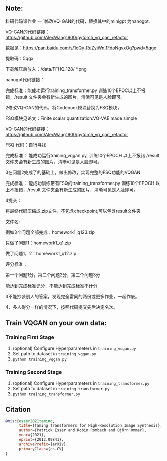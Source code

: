 ## Note:
科研代码课作业 一
1修改VQ-GAN的代码，替换其中的minigpt 为nanogpt.

VQ-GAN的代码链接：https://github.com/AlexWang1900/pytorch_vq_gan_refactor

数据见：https://pan.baidu.com/s/1eQy-RuZyiWnl1FdoNgvxOg?pwd=5qgx 

提取码：5qgx 

下载解压后放入：/data/FFHQ_128/ *.png

nanogpt代码链接：

完成标准：能成功运行training_transformer.py 训练10个EPOC以上不报错，/result 文件夹会有新生成的图片，清晰可见是人脸即可。

2修改VQ-GAN的代码，将Codebook模块替换为FSQ模块，

FSQ模块见论文：Finite scalar quantization:VQ-VAE made simple

VQ-GAN的代码链接：https://github.com/AlexWang1900/pytorch_vq_gan_refactor

FSQ 代码：自行寻找

完成标准： 能成功运行training_vqgan.py, 训练10个EPOCH 以上不报错 /result 文件夹会有新生成的图片，清晰可见是人脸即可。

3在问题2完成了的基础上，做出修改，实现完整的FSQ功能的VQGAN

完成标准：
能成功训练带有FSQ的training_transformer.py 训练10个EPOCH 以上不报错，/result 文件夹会有新生成的图片，清晰可见是人脸即可。

4提交：

将最终代码压缩成.zip文件，不包含checkpoint,可以包含result文件夹

文件名: 

例如3个问题全部完成：homework1_q123.zip 

只做了问题1：homework1_q1.zip

做了问题1，2：homework1_q12.zip


评分标准：

第一个问题1分，第二个问题2分，第三个问题3分

能达到完成标准记分，不能达到完成标准不计分

3不能抄袭别人的答案，发现完全雷同的两份或更多作业，一起作废。

4，多人得分一样的情况下，按照代码提交先后决定名次。

## Train VQGAN on your own data:
### Training First Stage
1. (optional) Configure Hyperparameters in ```training_vqgan.py```
2. Set path to dataset in ```training_vqgan.py```
3. ```python training_vqgan.py```

### Training Second Stage
1. (optional) Configure Hyperparameters in ```training_transformer.py```
2. Set path to dataset in ```training_transformer.py```
3. ```python training_transformer.py```


## Citation
```bibtex
@misc{esser2021taming,
      title={Taming Transformers for High-Resolution Image Synthesis}, 
      author={Patrick Esser and Robin Rombach and Björn Ommer},
      year={2021},
      eprint={2012.09841},
      archivePrefix={arXiv},
      primaryClass={cs.CV}
}
```

